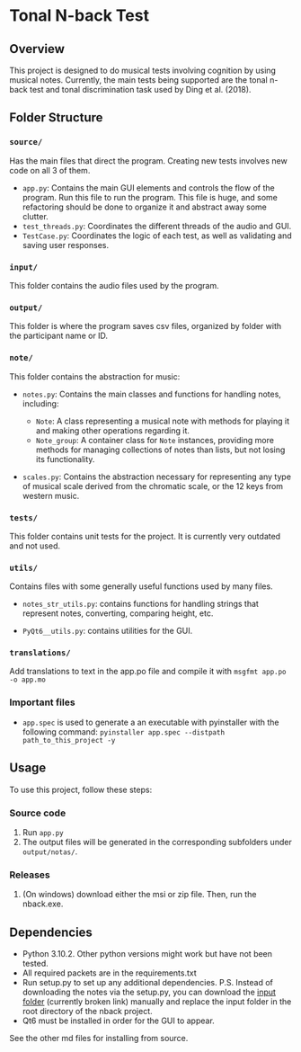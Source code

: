 
# Tonal N-back Test

## Overview

This project is designed to do musical tests involving cognition by using musical notes. Currently, the main tests being supported are the tonal n-back test and tonal discrimination task used by Ding et al. (2018).

## Folder Structure

### `source/`

Has the main files that direct the program. Creating new tests involves new code on all 3 of them.
- `app.py`: Contains the main GUI elements and controls the flow of the program. Run this file to run the program. This file is huge, and some refactoring should be done to organize it and abstract away some clutter.
- `test_threads.py`: Coordinates the different threads of the audio and GUI.
- `TestCase.py`: Coordinates the logic of each test, as well as validating and saving user responses.

### `input/`

This folder contains the audio files used by the program.

### `output/`

This folder is where the program saves csv files, organized by folder with the participant name or ID.

### `note/`

This folder contains the abstraction for music:

- `notes.py`: Contains the main classes and functions for handling notes, including:
  - `Note`: A class representing a musical note with methods for playing it and making other operations regarding it.
  - `Note_group`: A container class for `Note` instances, providing more methods for managing collections of notes than lists, but not losing its functionality.

- `scales.py`: Contains the abstraction necessary for representing any type of musical scale derived from the chromatic scale, or the 12 keys from western music.

### `tests/`

This folder contains unit tests for the project. It is currently very outdated and not used.

### `utils/`

Contains files with some generally useful functions used by many files.

- `notes_str_utils.py`: contains functions for handling strings that represent notes, converting, comparing height, etc.

- `PyQt6__utils.py`: contains utilities for the GUI.

### `translations/`

Add translations to text in the app.po file and compile it with `msgfmt app.po -o app.mo`

### Important files

- `app.spec` is used to generate a an executable with pyinstaller with the following command:
`pyinstaller app.spec --distpath path_to_this_project -y`

## Usage

To use this project, follow these steps:

### Source code
1. Run `app.py`
2. The output files will be generated in the corresponding subfolders under `output/notas/`.

### Releases
1. (On windows) download either the msi or zip file. Then, run the nback.exe.

## Dependencies
- Python 3.10.2. Other python versions might work but have not been tested.
- All required packets are in the requirements.txt
- Run setup.py to set up any additional dependencies. P.S. Instead of downloading the notes via the setup.py, you can download the [input folder](https://drive.google.com/drive/folders/1dyTLTZEUYfk57huIfTOyHlUBbYFb62Tn?usp=share_link) (currently broken link) manually and replace the input folder in the root directory of the nback project.
- Qt6 must be installed in order for the GUI to appear.

See the other md files for installing from source.
